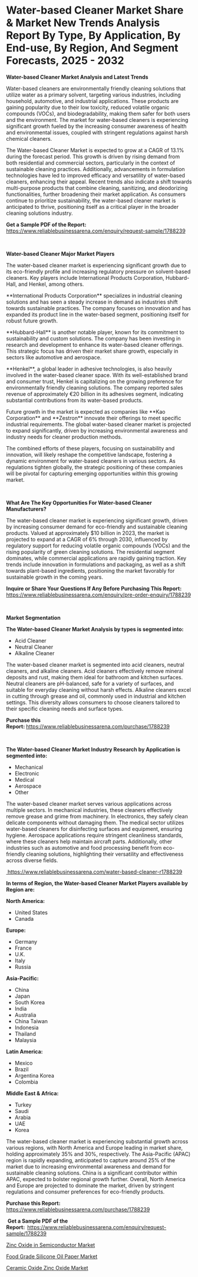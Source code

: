 <p><h1>Water-based Cleaner Market Share & Market New Trends Analysis Report By Type, By Application, By End-use, By Region, And Segment Forecasts, 2025 - 2032</h1></p><p><strong>Water-based Cleaner Market Analysis and Latest Trends</strong></p>
<p><p>Water-based cleaners are environmentally friendly cleaning solutions that utilize water as a primary solvent, targeting various industries, including household, automotive, and industrial applications. These products are gaining popularity due to their low toxicity, reduced volatile organic compounds (VOCs), and biodegradability, making them safer for both users and the environment. The market for water-based cleaners is experiencing significant growth fueled by the increasing consumer awareness of health and environmental issues, coupled with stringent regulations against harsh chemical cleaners. </p><p>The Water-based Cleaner Market is expected to grow at a CAGR of 13.1% during the forecast period. This growth is driven by rising demand from both residential and commercial sectors, particularly in the context of sustainable cleaning practices. Additionally, advancements in formulation technologies have led to improved efficacy and versatility of water-based cleaners, enhancing their appeal. Recent trends also indicate a shift towards multi-purpose products that combine cleaning, sanitizing, and deodorizing functionalities, further broadening their market application. As consumers continue to prioritize sustainability, the water-based cleaner market is anticipated to thrive, positioning itself as a critical player in the broader cleaning solutions industry.</p></p>
<p><strong>Get a Sample PDF of the Report:&nbsp;</strong> <a href="https://www.reliablebusinessarena.com/enquiry/request-sample/1788239?utm_campaign=1891&utm_medium=2&utm_source=Github&utm_content=ia&utm_term=03042025&utm_id=water-based-cleaner">https://www.reliablebusinessarena.com/enquiry/request-sample/1788239</a></p>
<p>&nbsp;</p>
<p><strong>Water-based Cleaner Major Market Players</strong></p>
<p><p>The water-based cleaner market is experiencing significant growth due to its eco-friendly profile and increasing regulatory pressure on solvent-based cleaners. Key players include International Products Corporation, Hubbard-Hall, and Henkel, among others.</p><p>**International Products Corporation** specializes in industrial cleaning solutions and has seen a steady increase in demand as industries shift towards sustainable practices. The company focuses on innovation and has expanded its product line in the water-based segment, positioning itself for robust future growth.</p><p>**Hubbard-Hall** is another notable player, known for its commitment to sustainability and custom solutions. The company has been investing in research and development to enhance its water-based cleaner offerings. This strategic focus has driven their market share growth, especially in sectors like automotive and aerospace.</p><p>**Henkel**, a global leader in adhesive technologies, is also heavily involved in the water-based cleaner space. With its well-established brand and consumer trust, Henkel is capitalizing on the growing preference for environmentally friendly cleaning solutions. The company reported sales revenue of approximately €20 billion in its adhesives segment, indicating substantial contributions from its water-based products.</p><p>Future growth in the market is expected as companies like **Kao Corporation** and **Zestron** innovate their offerings to meet specific industrial requirements. The global water-based cleaner market is projected to expand significantly, driven by increasing environmental awareness and industry needs for cleaner production methods.</p><p>The combined efforts of these players, focusing on sustainability and innovation, will likely reshape the competitive landscape, fostering a dynamic environment for water-based cleaners in various sectors. As regulations tighten globally, the strategic positioning of these companies will be pivotal for capturing emerging opportunities within this growing market.</p></p>
<p>&nbsp;</p>
<p><strong>What Are The Key Opportunities For Water-based Cleaner Manufacturers?</strong></p>
<p><p>The water-based cleaner market is experiencing significant growth, driven by increasing consumer demand for eco-friendly and sustainable cleaning products. Valued at approximately $10 billion in 2023, the market is projected to expand at a CAGR of 6% through 2030, influenced by regulatory support for reducing volatile organic compounds (VOCs) and the rising popularity of green cleaning solutions. The residential segment dominates, while commercial applications are rapidly gaining traction. Key trends include innovation in formulations and packaging, as well as a shift towards plant-based ingredients, positioning the market favorably for sustainable growth in the coming years.</p></p>
<p><strong>Inquire or Share Your Questions If Any Before Purchasing This Report:</strong> <a href="https://www.reliablebusinessarena.com/enquiry/pre-order-enquiry/1788239?utm_campaign=1891&utm_medium=2&utm_source=Github&utm_content=ia&utm_term=03042025&utm_id=water-based-cleaner">https://www.reliablebusinessarena.com/enquiry/pre-order-enquiry/1788239</a></p>
<p>&nbsp;</p>
<p><strong>Market Segmentation</strong></p>
<p><strong>The Water-based Cleaner Market Analysis by types is segmented into:</strong></p>
<p><ul><li>Acid Cleaner</li><li>Neutral Cleaner</li><li>Alkaline Cleaner</li></ul></p>
<p><p>The water-based cleaner market is segmented into acid cleaners, neutral cleaners, and alkaline cleaners. Acid cleaners effectively remove mineral deposits and rust, making them ideal for bathroom and kitchen surfaces. Neutral cleaners are pH-balanced, safe for a variety of surfaces, and suitable for everyday cleaning without harsh effects. Alkaline cleaners excel in cutting through grease and oil, commonly used in industrial and kitchen settings. This diversity allows consumers to choose cleaners tailored to their specific cleaning needs and surface types.</p></p>
<p><strong>Purchase this Report:&nbsp;</strong><a href="https://www.reliablebusinessarena.com/purchase/1788239?utm_campaign=1891&utm_medium=2&utm_source=Github&utm_content=ia&utm_term=03042025&utm_id=water-based-cleaner">https://www.reliablebusinessarena.com/purchase/1788239</a></p>
<p>&nbsp;</p>
<p><strong>The Water-based Cleaner Market Industry Research by Application is segmented into:</strong></p>
<p><ul><li>Mechanical</li><li>Electronic</li><li>Medical</li><li>Aerospace</li><li>Other</li></ul></p>
<p><p>The water-based cleaner market serves various applications across multiple sectors. In mechanical industries, these cleaners effectively remove grease and grime from machinery. In electronics, they safely clean delicate components without damaging them. The medical sector utilizes water-based cleaners for disinfecting surfaces and equipment, ensuring hygiene. Aerospace applications require stringent cleanliness standards, where these cleaners help maintain aircraft parts. Additionally, other industries such as automotive and food processing benefit from eco-friendly cleaning solutions, highlighting their versatility and effectiveness across diverse fields.</p></p>
<p><a href="https://www.reliablebusinessarena.com/water-based-cleaner-r1788239?utm_campaign=1891&utm_medium=2&utm_source=Github&utm_content=ia&utm_term=03042025&utm_id=water-based-cleaner">&nbsp;https://www.reliablebusinessarena.com/water-based-cleaner-r1788239</a></p>
<p><strong>In terms of Region, the Water-based Cleaner Market Players available by Region are:</strong></p>
<p>
    <p> <strong> North America: </strong>
        <ul>
            <li>United States</li>
            <li>Canada</li>
        </ul>
        </p> 
    <p> <strong> Europe: </strong>
        <ul>
            <li>Germany</li>
            <li>France</li>
            <li>U.K.</li>
            <li>Italy</li>
            <li>Russia</li>
        </ul>
        </p> 
    <p> <strong> Asia-Pacific: </strong>
        <ul>
            <li>China</li>
            <li>Japan</li>
            <li>South Korea</li>
            <li>India</li>
            <li>Australia</li>
            <li>China Taiwan</li>
            <li>Indonesia</li>
            <li>Thailand</li>
            <li>Malaysia</li>
        </ul>
        </p> 
    <p> <strong> Latin America: </strong>
        <ul>
            <li>Mexico</li>
            <li>Brazil</li>
            <li>Argentina Korea</li>
            <li>Colombia</li>
        </ul>
        </p> 
    <p> <strong> Middle East & Africa: </strong>
        <ul>
            <li>Turkey</li>
            <li>Saudi</li>
            <li>Arabia</li>
            <li>UAE</li>
            <li>Korea</li>
        </ul>
    </p>
    </p>
<p><p>The water-based cleaner market is experiencing substantial growth across various regions, with North America and Europe leading in market share, holding approximately 35% and 30%, respectively. The Asia-Pacific (APAC) region is rapidly expanding, anticipated to capture around 25% of the market due to increasing environmental awareness and demand for sustainable cleaning solutions. China is a significant contributor within APAC, expected to bolster regional growth further. Overall, North America and Europe are projected to dominate the market, driven by stringent regulations and consumer preferences for eco-friendly products.</p></p>
<p><strong>Purchase this Report: </strong><a href="https://www.reliablebusinessarena.com/purchase/1788239?utm_campaign=1891&utm_medium=2&utm_source=Github&utm_content=ia&utm_term=03042025&utm_id=water-based-cleaner">https://www.reliablebusinessarena.com/purchase/1788239</a></p>
<p>&nbsp;<strong>Get a Sample PDF of the Report:&nbsp;&nbsp;</strong><a href="https://www.reliablebusinessarena.com/enquiry/request-sample/1788239?utm_campaign=1891&utm_medium=2&utm_source=Github&utm_content=ia&utm_term=03042025&utm_id=water-based-cleaner">https://www.reliablebusinessarena.com/enquiry/request-sample/1788239</a></p>
<p><strong></strong></p>
<p><p><a href="https://github.com/Krish2023na/Market-Research-Report-List-7/blob/main/zinc-oxide-in-semiconductor-market.md?utm_campaign=1891&utm_medium=2&utm_source=Github&utm_content=ia&utm_term=03042025&utm_id=water-based-cleaner">Zinc Oxide in Semiconductor Market</a></p><p><a href="https://github.com/aarenlazosw3/Market-Research-Report-List-1/blob/main/food-grade-silicone-oil-paper-market.md?utm_campaign=1891&utm_medium=2&utm_source=Github&utm_content=ia&utm_term=03042025&utm_id=water-based-cleaner">Food Grade Silicone Oil Paper Market</a></p><p><a href="https://github.com/RickHolmes3/Market-Research-Report-List-7/blob/main/ceramic-oxide-zinc-oxide-market.md?utm_campaign=1891&utm_medium=2&utm_source=Github&utm_content=ia&utm_term=03042025&utm_id=water-based-cleaner">Ceramic Oxide Zinc Oxide Market</a></p></p>